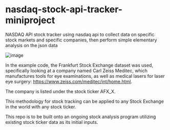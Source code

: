 # nasdaq-stock-api-tracker-miniproject
NASDAQ API stock tracker using nasdaq api to collect data on specific stock markets and specific companies, then perform simple elementary analysis on the json data

![image](https://user-images.githubusercontent.com/14843734/182441780-ce73f8d1-5746-488b-b6b6-d43a4a2abf1e.png)

In the example code, the Frankfurt Stock Exchange dataset was used, specifically looking at a company named Carl Zeiss Meditec, which manufactures tools for eye examinations, as well as medical lasers for laser eye surgery: https://www.zeiss.com/meditec/int/home.html. 

The company is listed under the stock ticker AFX_X.

This methodology for stock tracking can be applied to any Stock Exchange in the world with any stock ticker. 

This repo is to be built onto an ongoing stock analysis program utilizing existing stock ticker data as its initial inputs.

